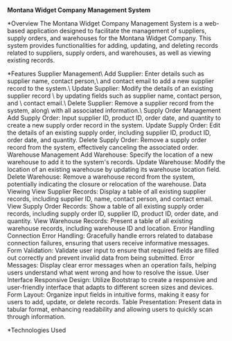 **Montana Widget Company Management System**

*Overview
    The Montana Widget Company Management System is a web-based 
    application designed to facilitate the management of suppliers, 
    supply orders, and warehouses for the Montana Widget Company. 
    This system provides functionalities for adding, updating, 
    and deleting records related to suppliers, supply orders, and 
    warehouses, as well as viewing existing records.

*Features
    Supplier Management\\
        Add Supplier: Enter details such as supplier name, contact person,\\
            and contact email to add a new supplier record to the system.\\
        Update Supplier: Modify the details of an existing supplier record \\
            by updating fields such as supplier name, contact person, and \\
        contact email.\\
        Delete Supplier: Remove a supplier record from the system, along\\
            with all associated information.\\
    Supply Order Management
        Add Supply Order: Input supplier ID, product ID, order date, and 
            quantity to create a new supply order record in the system.
        Update Supply Order: Edit the details of an existing supply order, 
            including supplier ID, product ID, order date, and quantity.
        Delete Supply Order: Remove a supply order record from the system, 
            effectively canceling the associated order.
    Warehouse Management
        Add Warehouse: Specify the location of a new warehouse to add it to 
            the system's records.
        Update Warehouse: Modify the location of an existing warehouse by
            updating its warehouse location field.
        Delete Warehouse: Remove a warehouse record from the system, 
            potentially indicating the closure or relocation of the warehouse.
    Data Viewing
        View Supplier Records: Display a table of all existing supplier 
            records, including supplier ID, name, contact person, and contact 
            email.
        View Supply Order Records: Show a table of all existing supply order 
            records, including supply order ID, supplier ID, product ID, order 
            date, and quantity.
        View Warehouse Records: Present a table of all existing warehouse 
            records, including warehouse ID and location.
    Error Handling
        Connection Error Handling: Gracefully handle errors related to database 
            connection failures, ensuring that users receive informative messages.
        Form Validation: Validate user input to ensure that required fields are 
            filled out correctly and prevent invalid data from being submitted.
        Error Messages: Display clear error messages when an operation fails, 
            helping users understand what went wrong and how to resolve the issue.
    User Interface
        Responsive Design: Utilize Bootstrap to create a responsive and 
            user-friendly interface that adapts to different screen sizes and 
            devices.
        Form Layout: Organize input fields in intuitive forms, making it 
            easy for users to add, update, or delete records.
        Table Presentation: Present data in tabular format, enhancing 
            readability and allowing users to quickly scan through information.

*Technologies Used
